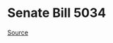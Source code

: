 # Senate Bill 5034

[Source](http://lawfilesext.leg.wa.gov/biennium/2023-24/Pdf/Bills/Senate%20Bills/5034.pdf)